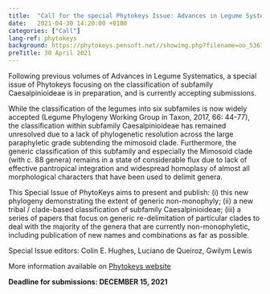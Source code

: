 ```yaml
---
title:  "Call for the special Phytokeys Issue: Advances in Legume Systematics 14. Classification of subfamily Caesalpinioideae (Leguminosae)"
date:   2021-04-30 14:20:00 +0100
categories: ["Call"]
lang-ref: phytokeys
background: https://phytokeys.pensoft.net//showimg.php?filename=oo_536710.jpg
preTitle: 30 April 2021
---
```


Following previous volumes of Advances in Legume Systematics, a special issue of Phytokeys focusing on the classification of subfamily Caesalpinioideae is in preparation, and is currently accepting submissions.

While the classification of the legumes into six subfamiles is now widely accepted (Legume Phylogeny Working Group in Taxon, 2017, 66: 44-77), the classification within subfamily Caesalpinioideae has remained unresolved due to a lack of phylogenetic resolution across the large paraphyletic grade subtending the mimosoid clade. Furthermore, the generic classification of this subfamily and especially the Mimosoid clade (with c. 88 genera) remains in a state of considerable flux due to lack of effective pantropical integration and widespread homoplasy of almost all morphological characters that have been used to delimit genera.

This Special Issue of PhytoKeys aims to present and publish: (i) this new phylogeny demonstrating the extent of generic non-monophyly; (ii) a new tribal / clade-based classification of subfamily Caesalpinioideae; (iii) a series of papers that focus on generic re-delimitation of particular clades to deal with the majority of the genera that are currently non-monophyletic, including publication of new names and combinations as far as possible.

Special Issue editors: Colin E. Hughes, Luciano de Queiroz, Gwilym Lewis

More information available on [Phytokeys website](https://phytokeys.pensoft.net/special_issues)

**Deadline for submissions: DECEMBER 15, 2021**